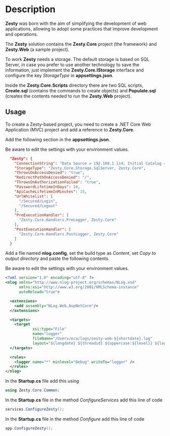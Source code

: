 # Description #

**Zesty** was born with the aim of simplifying the development of web applications, allowing to adopt some practices that improve development and operations.

The **Zesty** solution contains the **Zesty.Core** project (the framework) and **Zesty.Web** (a sample project).

To work **Zesty** needs a storage. The default storage is based on SQL Server, in case you prefer to use another technology to save the information, just implement the **Zesty.Core.IStorage** interface and configure the key *StorageType* in **appsettings.json**.

Inside the **Zesty.Core.Scripts** directory there are two SQL scripts, **Create.sql** (contains the commands to create objects) and **Populate.sql** (creates the contents needed to run the **Zesty.Web** project).

## Usage ##

To create a Zesty-based project, you need to create a .NET Core Web Application (MVC) project and add a reference to **Zesty.Core**.

Add the following section in the **appsettings.json**.

Be aware to edit the settings with your environment values.

```json
  "Zesty": {
    "ConnectionString": "Data Source = 192.168.1.114; Initial Catalog = Zesty; User Id = zestyUser; Password = zesty.Password.",
    "StorageType": "Zesty.Core.Storage.SqlServer, Zesty.Core",
    "ThrowsOnAccessDenied": "true",
    "RedirectPathOnAccessDenied": "/",
    "ThrowsOnAuthorizationFailed": "true",
    "PasswordLifetimeInDays": 10,
    "ApiCacheLifetimeInMinutes": 15,
    "UrlWhitelist": [
      "/Secured/Login",
      "/Secured/Logout"
    ],
    "PreExecutionHandler": [
      "Zesty.Core.Handlers.PreLogger, Zesty.Core"
    ],
    "PostExecutionHandler": [
      "Zesty.Core.Handlers.PostLogger, Zesty.Core"
    ]
  }
```

Add a file named **nlog.config**, set the build type as *Content*, set *Copy to output directory* and paste the following contents. 

Be aware to edit the settings with your environment values.

```xml
<?xml version="1.0" encoding="utf-8" ?>
<nlog xmlns="http://www.nlog-project.org/schemas/NLog.xsd"
      xmlns:xsi="http://www.w3.org/2001/XMLSchema-instance"
      autoReload="true">

  <extensions>
    <add assembly="NLog.Web.AspNetCore"/>
  </extensions>

  <targets>
    <target 
            xsi:type="File" 
            name="logger" 
            fileName="/Users/eca/logs/zesty-web-${shortdate}.log"
            layout="${longdate} ${threadid} ${uppercase:${level}} ${logger} ${message} ${exception:format=tostring}" />
  </targets>

  <rules>
    <logger name="*" minlevel="Debug" writeTo="logger" />
  </rules>
</nlog>
```

In the **Startup.cs** file add this *using*

```c#
using Zesty.Core.Common;
```

In the **Startup.cs** file in the method *ConfigureServices* add this line of code
```c#
services.ConfigureZesty();
```

In the **Startup.cs** file in the method *Configure* add this line of code
```c#
app.ConfigureZesty();
```
